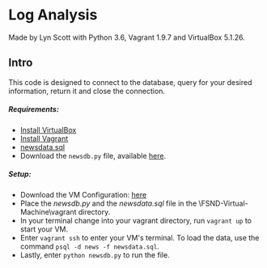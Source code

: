 # Log Analysis 
Made by Lyn Scott with Python 3.6, Vagrant 1.9.7 and VirtualBox 5.1.26.

## Intro
This code is designed to connect to the database, query for your desired information, return it and close the connection.

##### Requirements:

  - [Install VirtualBox](https://www.virtualbox.org/wiki/Downloads)
  - [Install Vagrant](https://www.vagrantup.com/downloads.html)
  - [newsdata.sql](https://d17h27t6h515a5.cloudfront.net/topher/2016/August/57b5f748_newsdata/newsdata.zip)
  - Download the `newsdb.py` file, available [here](https://github.com/lynscott/Log-Analysis/blob/master/news/newsdb.py).
  
##### Setup:
  - Download the VM Configuration: [here](https://d17h27t6h515a5.cloudfront.net/topher/2017/August/59822701_fsnd-virtual-machine/fsnd-virtual-machine.zip)
  - Place the _newsdb.py_ and the _newsdata.sql_ file in the \FSND-Virtual-Machine\vagrant directory.
  - In your terminal change into your vagrant directory, run `vagrant up` to start your VM.
  - Enter `vagrant ssh` to enter your VM's terminal. To load the data, use the command `psql -d news -f newsdata.sql`.
  - Lastly, enter `python newsdb.py` to run the file.
 

